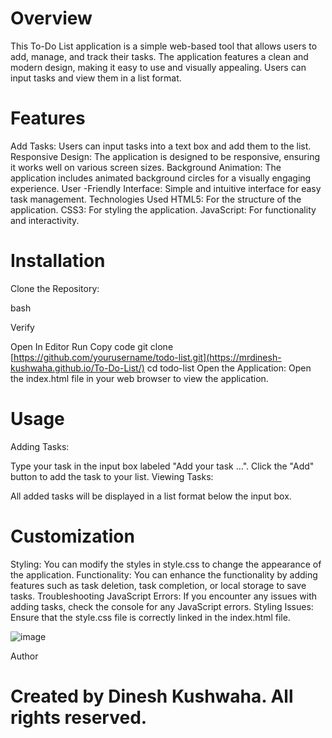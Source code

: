 # Overview
This To-Do List application is a simple web-based tool that allows users to add, manage, and track their tasks. The application features a clean and modern design, making it easy to use and visually appealing. Users can input tasks and view them in a list format.

# Features
Add Tasks: Users can input tasks into a text box and add them to the list.
Responsive Design: The application is designed to be responsive, ensuring it works well on various screen sizes.
Background Animation: The application includes animated background circles for a visually engaging experience.
User -Friendly Interface: Simple and intuitive interface for easy task management.
Technologies Used
HTML5: For the structure of the application.
CSS3: For styling the application.
JavaScript: For functionality and interactivity.
# Installation
Clone the Repository:

bash

Verify

Open In Editor
Run
Copy code
git clone [https://github.com/yourusername/todo-list.git](https://mrdinesh-kushwaha.github.io/To-Do-List/)
cd todo-list
Open the Application: Open the index.html file in your web browser to view the application.

# Usage
Adding Tasks:

Type your task in the input box labeled "Add your task ...".
Click the "Add" button to add the task to your list.
Viewing Tasks:

All added tasks will be displayed in a list format below the input box.
# Customization
Styling: You can modify the styles in style.css to change the appearance of the application.
Functionality: You can enhance the functionality by adding features such as task deletion, task completion, or local storage to save tasks.
Troubleshooting
JavaScript Errors: If you encounter any issues with adding tasks, check the console for any JavaScript errors.
Styling Issues: Ensure that the style.css file is correctly linked in the index.html file.

![image](https://github.com/user-attachments/assets/7d0f5eaa-4811-4950-b1f0-067f6051df91)

Author
# Created by Dinesh Kushwaha. All rights reserved.
